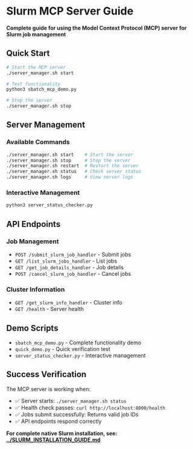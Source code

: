 # Slurm MCP Server Guide

**Complete guide for using the Model Context Protocol (MCP) server for Slurm job management**

## Quick Start

```bash
# Start the MCP server
./server_manager.sh start

# Test functionality  
python3 sbatch_mcp_demo.py

# Stop the server
./server_manager.sh stop
```

## Server Management

### Available Commands
```bash
./server_manager.sh start    # Start the server
./server_manager.sh stop     # Stop the server  
./server_manager.sh restart  # Restart the server
./server_manager.sh status   # Check server status
./server_manager.sh logs     # View server logs
```

### Interactive Management
```bash
python3 server_status_checker.py
```

## API Endpoints

### Job Management
- `POST /submit_slurm_job_handler` - Submit jobs
- `GET /list_slurm_jobs_handler` - List jobs
- `GET /get_job_details_handler` - Job details
- `POST /cancel_slurm_job_handler` - Cancel jobs

### Cluster Information  
- `GET /get_slurm_info_handler` - Cluster info
- `GET /health` - Server health

## Demo Scripts

- `sbatch_mcp_demo.py` - Complete functionality demo
- `quick_demo.py` - Quick verification test
- `server_status_checker.py` - Interactive management

## Success Verification

The MCP server is working when:

- ✅ Server starts: `./server_manager.sh status`
- ✅ Health check passes: `curl http://localhost:8000/health`
- ✅ Jobs submit successfully: Returns valid job IDs
- ✅ API endpoints respond correctly

**For complete native Slurm installation, see: [../SLURM_INSTALLATION_GUIDE.md](../SLURM_INSTALLATION_GUIDE.md)**
